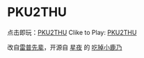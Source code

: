 # PKU2THU

点击即玩：[PKU2THU](https://brandon-c-tech.github.io/RapeSenpai/index.html)
Clike to Play: [PKU2THU](https://brandon-c-tech.github.io/RapeSenpai/index.html)

改自[雷普先辈](https://xiaohuang257.github.io/RapeSenpai/index.html)，开源自
[星夜](https://github.com/arcxingye)
的
[吃掉小鹿乃](https://github.com/arcxingye/EatKano)
